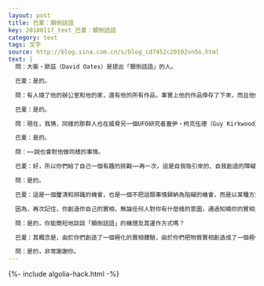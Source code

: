```yaml
---
layout: post
title: 巴夏：顛倒話語
key: 20180117_text_巴夏：顛倒話語
category: text
tags: 文字
source: http://blog.sina.com.cn/s/blog_cd7452c20102vn5o.html
text: |
  問：大衛‧歐茲（David Oates）是提出「顛倒話語」的人。

  巴夏：是的。

  問：有人燒了他的辦公室和他的家，還有他的所有作品，事實上他的作品倖存了下來，而且他們還兩次威脅他的生命和他家人的生命⋯⋯

  巴夏：是的。

  問：現在，我猜，同樣的那群人也在威脅另一個UFO研究者蓋伊‧柯克伍德（Guy Kirkwood）⋯⋯

  巴夏：是的。

  問：⋯⋯說也會對他做同樣的事情。

  巴夏：好，所以你們給了自己一個有趣的挑戰⋯⋯再一次，這是自我吸引來的、自我創造的障礙，它將決定你們是否決定什麼才是重要的，如何前進，如何知曉，你只會真實經驗到你最強烈相信的實相的結果。你們擁有了一個反映，一些個體一方面試圖散步信息，同時在另一方面又引入了「恐懼」，對保護的需要。因為他們處於迫近的攻擊之下，顯現出，當他們越是接近他們的源頭，越是接近代表他們是誰的活動，不僅顯現出他們最大的喜悅，也顯現出他們最大的恐懼。你明白嗎？

  問：是的。

  巴夏：這是一個釐清和辨識的機會，也是一個不把這類事情歸納為阻礙的機會，而是以某種方式視為自由、解放、釋放的機會。在那個意義上，在這個例子中，它像征性地、代表了舊結構的崩塌。在那個意義上，是一個真正的釋放和增加的自由，更靈活地對待信息，將信息分散分佈到多處，而不是，在那個意義上，被壓制在一處。這就是如何以正面的象徵性方式來使用這一情形，以便那個個體能夠從這一經驗中提取一個正面的後效應，無論別人本來的意圖是什麼。

  因為，再次記住，你創造你自己的實相，無論任何人對你有什麼樣的意圖，通過知曉你的實相只是正面觀念的產物，你將從中只抽取出正面的影響，無論他人原本的意圖或行動是什麼。所以這就是那個個體要學到的一課，學習以那種方式來行動和運作，將這看成是帶來自由的象徵，而不是某種方式的對恐懼的強化。你明白嗎？

  問：是的，你能簡短地談談「顛倒話語」的機理及其運作方式嗎？

  巴夏：其概念是，由於你們創造了一個極化的實相體驗，由於你們把物質實相創造成了一個極化的實相體驗，一個「物質/反物質 的體驗」，所以在一個實相裡，總有兩個極化的對立兩極。因此意識的每個表達都總是會有一個顛倒/相反面，因為物質實相像征性地作為一面鏡子而運作，所以，任何信息，任何交流，總是會有一個相反面或對應面。因為，正如你在一面鏡子中看到顛倒的圖像，物質實相作為一面鏡子，永遠會產生一個相反圖像。你們作為一個物種，在將你們的許多面向從朝向前方的圖像（或你們認為是朝向前方的圖像）中隱藏了起來，你們常常會將你們意識的真實狀態揭露在相反方向的圖像中。這就是為什麼在「顛倒話語」（Reverse Speech）中，很多時候，你能聽到一個個體的真實意圖，無論其表面上（朝向前方的方向上）說的是什麼。你明白了嗎？

  問：是的，非常謝謝你。
---
```


{%- include algolia-hack.html -%}
